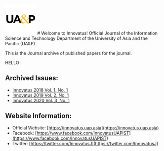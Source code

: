 <img src="images/Square_Logo.jpg" height="auto" width="100px">
# Welcome to Innovatus!
Official Journal of the Information Science and Technology Department of the University of Asia and the Pacific (UA&P)

This is the Journal archive of published papers for the journal.

HELLO

## Archived Issues:
* [Innovatus 2018 Vol. 1, No. 1](innovatus-2018-volume-1-number-1.html)
* [Innovatus 2019 Vol. 2, No. 1](https://sites.google.com/uap.asia/innovatus/research-archive/innovatus-2019-volume-2-number-1)
* [Innovatus 2020 Vol. 3, No. 1](https://sites.google.com/uap.asia/innovatus/research-archive/innovatus-2020-volume-3-number-1)

## Website Information:
* Official Website: [https://innovatus.uap.asia](https://innovatus.uap.asia)
* Facebook: [https://www.facebook.com/InnovatusUAPIST](https://www.facebook.com/InnovatusUAPIST)
* Twitter: [https://twitter.com/InnovatusJ](https://twitter.com/InnovatusJ)
